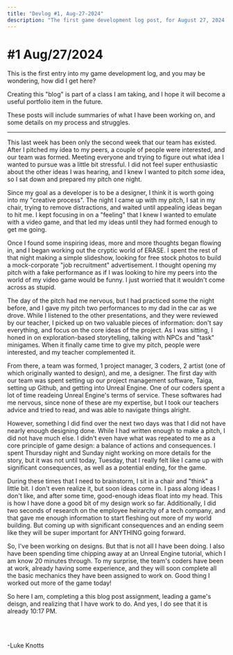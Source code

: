 ```yaml
---
title: "Devlog #1, Aug-27-2024"
description: "The first game development log post, for August 27, 2024."
---
```


# #1 Aug/27/2024

This is the first entry into my game development log, and you may be wondering, how did I get here?

Creating this "blog" is part of a class I am taking, and I hope it will become a useful portfolio item in the future.

These posts will include summaries of what I have been working on, and some details on my process and struggles.

---

This last week has been only the second week that our team has existed. After I pitched my idea to my peers, a couple of people were interested, and our team was formed. Meeting everyone and trying to figure out what idea I wanted to pursue was a little bit stressful. I did not feel super enthusiastic about the other ideas I was hearing, and I knew I wanted to pitch <i>some</i> idea, so I sat down and prepared my pitch one night.

Since my goal as a developer is to be a designer, I think it is worth going into my "creative process". The night I came up with my pitch, I sat in my chair, trying to remove distractions, and waited until appealing ideas began to hit me. I kept focusing in on a "feeling" that I knew I wanted to emulate with a video game, and that led my ideas until they had formed enough to get me going.

Once I found some inspiring ideas, more and more thoughts began flowing in, and I began working out the cryptic world of ERASE. I spent the rest of that night making a simple slideshow, looking for free stock photos to build a mock-corporate "job recruitment" advertisement. I thought opening my pitch with a fake performance as if I was looking to hire my peers into the world of my video game would be funny. I just worried that it wouldn't come across as stupid.

The day of the pitch had me nervous, but I had practiced some the night before, and I gave my pitch two performances to my dad in the car as we drove. While I listened to the other presentations, and they were reviewed by our teacher, I picked up on two valuable pieces of information: don't say everything, and focus on the core ideas of the project. As I was sitting, I honed in on exploration-based storytelling, talking with NPCs and "task" minigames. When it finally came time to give my pitch, people were interested, and my teacher complemented it.

From there, a team was formed, 1 project manager, 3 coders, 2 artist (one of which originally wanted to design), and me, a designer. The first day with our team was spent setting up our project management software, Taiga, setting up Github, and getting into Unreal Engine. One of our coders spent a lot of time readeing Unreal Engine's terms of service. These softwares had me nervous, since none of these are my expertise, but I took our teachers advice and tried to read, and was able to navigate things alright.

However, something I did find over the next two days was that I did not have nearly enough designing done. While I had written enough to make a pitch, I did not have much else. I didn't even have what was repeated to me as a core principle of game design: a balance of actions and consequences. I spent Thursday night and Sunday night working on more details for the story, but it was not until today, Tuesday, that I really felt like I came up with significant consequences, as well as a potential ending, for the game.

During these times that I need to brainstorm, I sit in a chair and "think" a little bit. I don't even realize it, but soon ideas come in. I pass along ideas I don't like, and after some time, good-enough ideas float into my head. This is how I have done a good bit of my design work so far. Additionally, I did two seconds of research on the employee heirarchy of a tech company, and that gave me enough information to start fleshing out more of my world building. But coming up with significant consequences and an ending seem like they will be super important for ANYTHING going forward.

So, I've been working on designs. But that is not all I have been doing. I also have been spending time chipping away at an Unreal Engine tutorial, which I am know 20 minutes through. To my surprise, the team's coders have been at work, already having some experience, and they will soon complete all the basic mechanics they have been assigned to work on. Good thing I worked out more of the game today!

So here I am, completing a this blog post assignment, leading a game's deisgn, and realizing that I have work to do. And yes, I do see that it is already 10:17 PM.

<br></br>

<p class="signature">-Luke Knotts</p>
